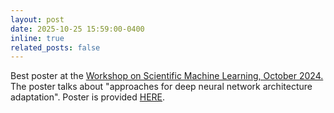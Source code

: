 ```yaml
---
layout: post
date: 2025-10-25 15:59:00-0400
inline: true
related_posts: false
---
```


Best poster at the <a href="https://sites.utexas.edu/scimlworkshop/">Workshop on Scientific Machine Learning, October 2024.</a> The poster talks about "approaches for deep neural network architecture adaptation". Poster is provided [HERE](/assets/pdf/Krishnanunni_poster.pdf).
